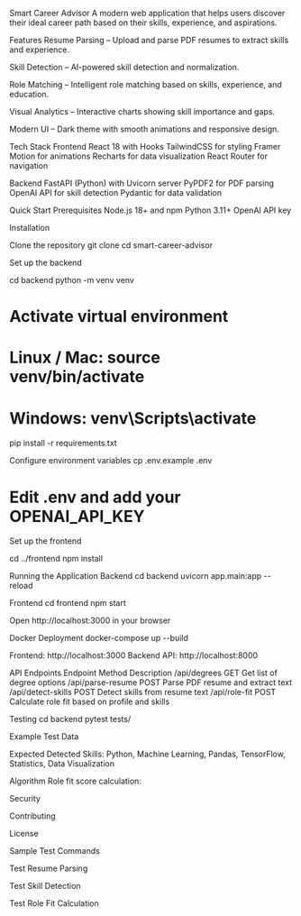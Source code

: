 Smart Career Advisor
A modern web application that helps users discover their ideal career path based on their skills, experience, and aspirations.


Features
Resume Parsing – Upload and parse PDF resumes to extract skills and experience.

Skill Detection – AI-powered skill detection and normalization.

Role Matching – Intelligent role matching based on skills, experience, and education.

Visual Analytics – Interactive charts showing skill importance and gaps.

Modern UI – Dark theme with smooth animations and responsive design.


Tech Stack
Frontend
React 18 with Hooks
TailwindCSS for styling
Framer Motion for animations
Recharts for data visualization
React Router for navigation


Backend
FastAPI (Python) with Uvicorn server
PyPDF2 for PDF parsing
OpenAI API for skill detection
Pydantic for data validation


Quick Start
Prerequisites
Node.js 18+ and npm
Python 3.11+
OpenAI API key


Installation

Clone the repository
git clone <repository-url>
cd smart-career-advisor


Set up the backend

cd backend
python -m venv venv
# Activate virtual environment
# Linux / Mac: source venv/bin/activate
# Windows: venv\Scripts\activate
pip install -r requirements.txt

Configure environment variables
cp .env.example .env
# Edit .env and add your OPENAI_API_KEY


Set up the frontend

cd ../frontend
npm install

Running the Application
Backend
cd backend
uvicorn app.main:app --reload

Frontend
cd frontend
npm start

Open http://localhost:3000
 in your browser

Docker Deployment
docker-compose up --build

Frontend: http://localhost:3000
Backend API: http://localhost:8000


API Endpoints
Endpoint	        Method  	Description
/api/degrees	    GET     	Get list of degree options
/api/parse-resume	POST	    Parse PDF resume and extract text
/api/detect-skills	POST	    Detect skills from resume text
/api/role-fit	    POST	    Calculate role fit based on profile and skills


Testing
cd backend
pytest tests/


Example Test Data

<!-- Experienced Python developer with 3 years of experience in data science and machine learning. 
Proficient in Pandas, NumPy, Scikit-learn, and TensorFlow.
Strong background in statistics and data visualization.
Worked on multiple ML projects including predictive modeling and natural language processing. -->

Expected Detected Skills: Python, Machine Learning, Pandas, TensorFlow, Statistics, Data Visualization

Algorithm
Role fit score calculation:
<!-- skill_score = weighted_sum(min(user_level / required_level, 1) * weight) / sum(weights)
experience_score = clamp(years_experience / (min_years_experience + 1), 0, 1)
education_score = 1 if exact match, 0.5 if related, 0 otherwise
final_fit = 0.66 * skill_score + 0.20 * experience_score + 0.14 * education_score -->

Security
<!-- API keys are stored server-side only
File uploads are validated for type and size
CORS is configured for frontend origins only
Input validation using Pydantic models -->


Contributing
<!-- Fork the repository
Create a feature branch
Make your changes
Add tests for new functionality
Submit a pull request -->


License
<!-- This project is licensed under the MIT License. -->


Sample Test Commands
<!-- Test Degrees Endpoint
curl -X GET "http://localhost:8000/api/degrees" -->

Test Resume Parsing
<!-- curl -X POST "http://localhost:8000/api/parse-resume" \
  -H "Content-Type: multipart/form-data" \
  -F "file=@sample_resume.pdf" -->

Test Skill Detection
<!-- curl -X POST "http://localhost:8000/api/detect-skills" \
  -H "Content-Type: application/json" \
  -d '{
    "profile": {
      "name": "John Doe",
      "age": 30,
      "years_of_experience": 5,
      "interest_areas": ["AI", "Machine Learning"],
      "education": "BS Computer Science"
    },
    "resume_text": "Experienced Python developer with machine learning expertise. Proficient in TensorFlow and PyTorch.",
    "ui_settings": {}
  }' -->

Test Role Fit Calculation
<!-- curl -X POST "http://localhost:8000/api/role-fit" \
  -H "Content-Type: application/json" \
  -d '{
    "profile": {
      "name": "Asim Husain",
      "age": 21,
      "years_of_experience": 1,
      "interest_areas": ["AI", "Machine Learning"],
      "education": "BS Computer Science"
    },
    "skills": [
      {"name": "Python", "level": 8},
      {"name": "Machine Learning", "level": 7},
      {"name": "TensorFlow", "level": 6}
    ],
    "top_n": 3
  }' -->